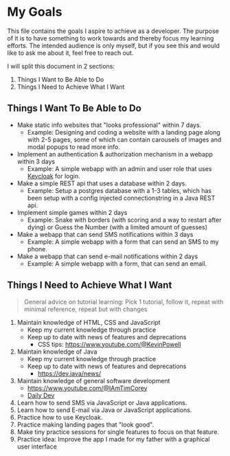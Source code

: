 # My Goals

This file contains the goals I aspire to achieve as a developer. The purpose of it is to have something to work towards and thereby
focus my learning efforts. The intended audience is only myself, but if you see this and would like to ask me about it, feel free to reach out.

I will split this document in 2 sections: 
1. Things I Want to Be Able to Do
2. Things I Need to Achieve What I Want

## Things I Want To Be Able to Do

- Make static info websites that "looks professional" within 7 days.
   - Example: Designing and coding a website with a landing page along with 2-5 pages, some of which can contain carousels of images and modal popups to read more info.
- Implement an authentication & authorization mechanism in a webapp within 3 days
  - Example: A simple webapp with an admin and user role that uses [Keycloak](https://github.com/keycloak/keycloak) for login.
- Make a simple REST api that uses a database within 2 days.
  - Example: Setup a postgres database with a 1-3 tables, which has been setup with a config injected connectionstring in a Java REST api.
- Implement simple games within 2 days
  - Example: Snake with borders (with scoring and a way to restart after dying) or Guess the Number (with a limited amount of guesses)
- Make a webapp that can send SMS notifications within 3 days
  - Example: A simple webapp with a form that can send an SMS to my phone.
- Make a webapp that can send e-mail notifications within 2 days
  - Example: A simple webapp with a form, that can send an email.


## Things I Need to Achieve What I Want

> General advice on tutorial learning: Pick 1 tutorial, follow it, repeat with minimal reference, repeat but with changes

1. Maintain knowledge of HTML, CSS and JavaScript
    - Keep my current knowledge through practice
    - Keep up to date with news of features and deprecations
      - CSS tips: https://www.youtube.com/@KevinPowell
2. Maintain knowledge of Java
   - Keep my current knowledge through practice
   - Keep up to date with news of features and deprecations
     - https://dev.java/news/
3. Maintain knowledge of general software development
   - https://www.youtube.com/@IAmTimCorey
   - [Daily Dev](https://daily.dev/)
4. Learn how to send SMS via JavaScript or Java applications.
5. Learn how to send E-mail via Java or JavaScript applications.
6. Practice how to use Keycloak.
7. Practice making landing pages that "look good".
8. Make tiny practice sessions for single features to focus on that feature.
9. Practice idea: Improve the app I made for my father with a graphical user interface
